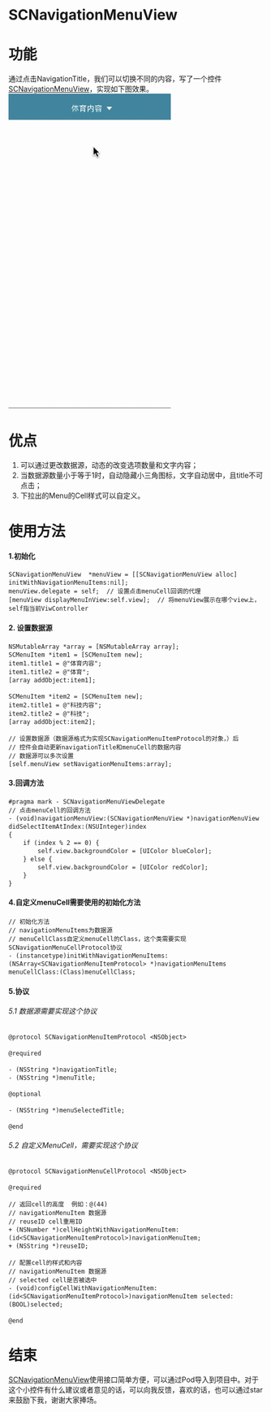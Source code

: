 # SCNavigationMenuView
# 功能
通过点击NavigationTitle，我们可以切换不同的内容，写了一个控件[SCNavigationMenuView](https://github.com/TalkingJourney/SCNavigationMenuView)，实现如下图效果。
![Demo动图.gif](https://raw.githubusercontent.com/TalkingJourney/SCNavigationMenuView/master/SCNavigationMenuVIewDemo/Snapshots/demo.gif)

# 优点
1. 可以通过更改数据源，动态的改变选项数量和文字内容；
2. 当数据源数量小于等于1时，自动隐藏小三角图标，文字自动居中，且title不可点击；
3. 下拉出的Menu的Cell样式可以自定义。

# 使用方法
#### 1.初始化
```
SCNavigationMenuView  *menuView = [[SCNavigationMenuView alloc] initWithNavigationMenuItems:nil];
menuView.delegate = self;  // 设置点击menuCell回调的代理
[menuView displayMenuInView:self.view];  // 将menuView展示在哪个view上，self指当前ViwController
```
#### 2. 设置数据源
```
NSMutableArray *array = [NSMutableArray array];
SCMenuItem *item1 = [SCMenuItem new];
item1.title1 = @"体育内容";
item1.title2 = @"体育";
[array addObject:item1];
    
SCMenuItem *item2 = [SCMenuItem new];
item2.title1 = @"科技内容";
item2.title2 = @"科技";
[array addObject:item2];

// 设置数据源（数据源格式为实现SCNavigationMenuItemProtocol的对象，）后
// 控件会自动更新navigationTitle和menuCell的数据内容
// 数据源可以多次设置
[self.menuView setNavigationMenuItems:array];
```
#### 3.回调方法
```
#pragma mark - SCNavigationMenuViewDelegate
// 点击menuCell的回调方法
- (void)navigationMenuView:(SCNavigationMenuView *)navigationMenuView didSelectItemAtIndex:(NSUInteger)index
{
    if (index % 2 == 0) {
        self.view.backgroundColor = [UIColor blueColor];
    } else {
        self.view.backgroundColor = [UIColor redColor];
    }
}
```
#### 4.自定义menuCell需要使用的初始化方法
```
// 初始化方法
// navigationMenuItems为数据源
// menuCellClass自定义menuCell的Class，这个类需要实现SCNavigationMenuCellProtocol协议
- (instancetype)initWithNavigationMenuItems:(NSArray<SCNavigationMenuItemProtocol> *)navigationMenuItems menuCellClass:(Class)menuCellClass;
```
#### 5.协议
###### 5.1 数据源需要实现这个协议
```
@protocol SCNavigationMenuItemProtocol <NSObject>

@required

- (NSString *)navigationTitle;
- (NSString *)menuTitle;

@optional

- (NSString *)menuSelectedTitle;

@end
```
###### 5.2 自定义MenuCell，需要实现这个协议
```
@protocol SCNavigationMenuCellProtocol <NSObject>

@required

// 返回cell的高度  例如：@(44)
// navigationMenuItem 数据源
// reuseID cell重用ID
+ (NSNumber *)cellHeightWithNavigationMenuItem:(id<SCNavigationMenuItemProtocol>)navigationMenuItem;
+ (NSString *)reuseID;

// 配置cell的样式和内容
// navigationMenuItem 数据源
// selected cell是否被选中
- (void)configCellWithNavigationMenuItem:(id<SCNavigationMenuItemProtocol>)navigationMenuItem selected:(BOOL)selected;

@end
```
# 结束
[SCNavigationMenuView](https://github.com/TalkingJourney/SCNavigationMenuView)使用接口简单方便，可以通过Pod导入到项目中。对于这个小控件有什么建议或者意见的话，可以向我反馈，喜欢的话，也可以通过star来鼓励下我，谢谢大家捧场。
